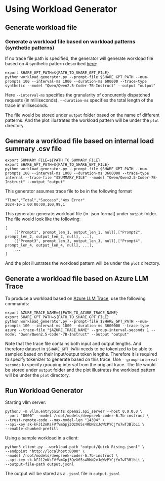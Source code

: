 # Using Workload Generator

## Generate workload file
### Generate a workload file based on workload patterns (synthetic patterns)
If no trace file path is specified, the generator will generate workload file based on 4 synthetic pattern described [here](https://github.com/aibrix/aibrix/blob/main/benchmarks/autoscaling/bench_workload_generator.py):

```
export SHARE_GPT_PATH=${PATH_TO_SHARE_GPT_FILE}
python workload_generator.py --prompt-file $SHARE_GPT_PATH --num-prompts 100 --interval-ms 1000 --duration-ms 600000 --trace-type synthetic --model "Qwen/Qwen2.5-Coder-7B-Instruct" --output "output" 
```
Here ```--interval-ms``` specifies the granularity of concurently dispatched requests (in milliseconds). ```--duration-ms``` specifies the total length of the trace in milliseconds. 

The file would be stored under ```output``` folder based on the name of different patterns. And the plot illustrates the workload pattern will be under the ```plot``` directory. 


## Generate a workload file based on internal load summary .csv file
```
export SUMMARY_FILE=${PATH_TO_SUMMARY_FILE}
export SHARE_GPT_PATH=${PATH_TO_SHARE_GPT_FILE}
python workload_generator.py --prompt-file $SHARE_GPT_PATH --num-prompts 100 --interval-ms 1000 --duration-ms 3600000 --trace-type internal --trace-file "$SUMMARY_FILE" --model "Qwen/Qwen2.5-Coder-7B-Instruct" --output "output" 
```

This generator assumes trace file to be in the following format
```
"Time","Total","Success","4xx Error"
2024-10-1 00:00:00,100,99,1
```

This generator generate workload file (in .json format) under ```output``` folder. The file would look like the following:
```
[
    [["Prompt1", prompt_len_1, output_len_1, null],["Prompt2", prompt_len_2, output_len_2, null], ...],
    [["Prompt3", prompt_len_3, output_len_3, null],["Prompt4", prompt_len_4, output_len_4, null], ...],
    ...
]

```
And the plot illustrates the workload pattern will be under the ```plot``` directory. 


## Generate a workload file based on Azure LLM Trace

To produce a workload based on [Azure LLM Trace](https://github.com/Azure/AzurePublicDataset/tree/master/data), use the following commands:

```
export AZURE_TRACE_NAME=${PATH_TO_AZURE_TRACE_NAME}
export SHARE_GPT_PATH=${PATH_TO_SHARE_GPT_FILE}
python workload_generator.py --prompt-file $SHARE_GPT_PATH --num-prompts 100 --interval-ms 1000 --duration-ms 3600000 --trace-type azure --trace-file "$AZURE_TRACE_NAME" --group-interval-seconds 1 --model "Qwen/Qwen2.5-Coder-7B-Instruct" --output "output" 
```

Note that the trace file contains both input and output lengths. And therefore dataset in ```$SHARE_GPT_PATH``` needs to be tokenized to be able to sampled based on their input/output token lengths. Therefore it is required to specify tokenizer to generate based on this trace. Use ```--group-interval-seconds``` to specify grouping interval from the origianl trace. The file would be stored under ```output``` folder and the plot illustrates the workload pattern will be under the ```plot``` directory. 


## Run Workload Generator

Starting vllm server:

```
python3 -m vllm.entrypoints.openai.api_server --host 0.0.0.0 \
--port "8000" --model /root/models/deepseek-coder-6.7b-instruct \
--trust-remote-code --max-model-len "14304" \
--api-key sk-kFJ12nKsFVfVmGpj3QzX65s4RbN2xJqWzPYCjYu7wT3BlbLi \
--enable-chunked-prefill
```

Using a sample workload in a client:
```
python3 client.py --workload-path "output/Quick Rising.jsonl" \
--endpoint "http://localhost:8000" \
--model /root/models/deepseek-coder-6.7b-instruct \
--api-key sk-kFJ12nKsFVfVmGpj3QzX65s4RbN2xJqWzPYCjYu7wT3BlbLi \
--output-file-path output.jsonl

```

The output will be stored as a ```.jsonl``` file in ```output.jsonl```